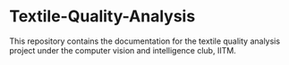 # Textile-Quality-Analysis
This repository contains the documentation for the textile quality analysis project under the computer vision and intelligence club, IITM.

